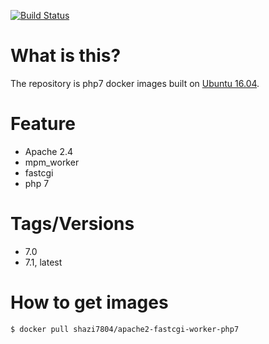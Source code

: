[![Build Status](https://travis-ci.org/shazi7804/docker-apache2-fastcgi-worker-php7.svg?branch=master)](https://travis-ci.org/shazi7804/docker-apache2-fastcgi-worker-php7)
# What is this?
  The repository is php7 docker images built on [Ubuntu 16.04](http://releases.ubuntu.com/16.04/).

# Feature
  - Apache 2.4
  - mpm_worker
  - fastcgi
  - php 7

# Tags/Versions
  - 7.0
  - 7.1, latest

# How to get images

    $ docker pull shazi7804/apache2-fastcgi-worker-php7
